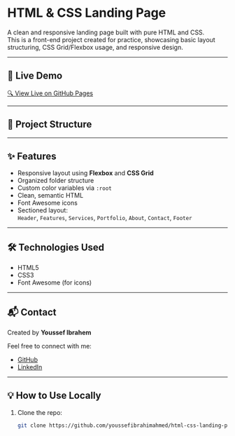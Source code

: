 # HTML & CSS Landing Page

A clean and responsive landing page built with pure HTML and CSS.  
This is a front-end project created for practice, showcasing basic layout structuring, CSS Grid/Flexbox usage, and responsive design.

---

## 🔗 Live Demo

[🔍 View Live on GitHub Pages](https://youssefibrahimahmed.github.io/html-css-landing-page/)

---

## 📁 Project Structure


---

## ✨ Features

- Responsive layout using **Flexbox** and **CSS Grid**
- Organized folder structure
- Custom color variables via `:root`
- Clean, semantic HTML
- Font Awesome icons
- Sectioned layout:  
  `Header`, `Features`, `Services`, `Portfolio`, `About`, `Contact`, `Footer`

---

## 🛠️ Technologies Used

- HTML5  
- CSS3  
- Font Awesome (for icons)

---

## 📬 Contact

Created by **Youssef Ibrahem**

Feel free to connect with me:

- [GitHub](https://github.com/youssefibrahimahmed)
- [LinkedIn](youssef-ibrahim-048961286)
---


## 💡 How to Use Locally

1. Clone the repo:
   ```bash
   git clone https://github.com/youssefibrahimahmed/html-css-landing-page.git
